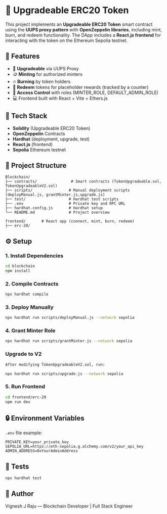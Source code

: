 # 🔐 Upgradeable ERC20 Token

This project implements an **Upgradeable ERC20 Token** smart contract using the **UUPS proxy pattern** with **OpenZeppelin libraries**, including mint, burn, and redeem functionality. The DApp includes a **React.js frontend** for interacting with the token on the Ethereum Sepolia testnet.

## 🚀 Features

- 🔁 **Upgradeable** via UUPS Proxy
- 🪙 **Minting** for authorized minters
- 🔥 **Burning** by token holders
- 🎁 **Redeem** tokens for placeholder rewards (tracked by a counter)
- 👮 **Access Control** with roles (MINTER_ROLE, DEFAULT_ADMIN_ROLE)
- 💻 Frontend built with React + Vite + Ethers.js

## 🧱 Tech Stack

- **Solidity** (Upgradeable ERC20 Token)
- **OpenZeppelin** Contracts
- **Hardhat** (deployment, upgrade, test)
- **React.js** (frontend)
- **Sepolia** Ethereum testnet

## 📁 Project Structure

```
Blockchain/
├── contracts/               # Smart contracts (TokenUpgradeable.sol, TokenUpgradeableV2.sol)
├── scripts/                # Manual deployment scripts (deployManual.js, grantMinter.js,upgrade.js)
├── test/                   # Hardhat test scripts
├── .env                    # Private key and RPC URL
├── hardhat.config.js       # Hardhat setup
└── README.md               # Project overview

frontend/       # React app (connect, mint, burn, redeem)
├── erc-20/
```

## ⚙️ Setup

### 1. Install Dependencies

```bash
cd blockchain
npm install

```

### 2. Compile Contracts

```bash
npx hardhat compile
```

### 3. Deploy Manually

```bash
npx hardhat run scripts/deployManual.js --network sepolia
```

### 4. Grant Minter Role

```bash
npx hardhat run scripts/grantMinter.js --network sepolia
```

###  Upgrade to V2

```bash
After modifying TokenUpgradeableV2.sol, run:

npx hardhat run scripts/upgrade.js --network sepolia

```

### 5. Run Frontend

```bash
cd frontend/erc-20
npm run dev
```

## 🔒 Environment Variables

`.env` file example:

```
PRIVATE_KEY=your_private_key
SEPOLIA_URL=https://eth-sepolia.g.alchemy.com/v2/your_api_key
ADMIN_ADDRESS=0xYourAdminAddress
```

## 🧪 Tests

```bash
npx hardhat test
```

## 🧠 Author

Vignesh J Raju — Blockchain Developer | Full Stack Engineer